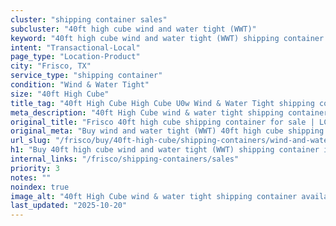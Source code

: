```yaml
---
cluster: "shipping container sales"
subcluster: "40ft high cube wind and water tight (WWT)"
keyword: "40ft high cube wind and water tight (WWT) shipping container for sale Frisco, TX"
intent: "Transactional-Local"
page_type: "Location-Product"
city: "Frisco, TX"
service_type: "shipping container"
condition: "Wind & Water Tight"
size: "40ft High Cube"
title_tag: "40ft High Cube High Cube U0w Wind & Water Tight shipping container Sales in Frisco | LC Container"
meta_description: "40ft High Cube wind & water tight shipping container sales in Frisco. High cube containers with extra height. Fast delivery, competitive pricing. Serving shipping containers area. Quote ID: 4SQ. Call (214) 524-4168 for your free quote today."
original_title: "Frisco 40ft high cube shipping container for sale | LC"
original_meta: "Buy wind and water tight (WWT) 40ft high cube shipping container sale with local delivery in Frisco, TX. LC Container — local Since 2003. Request a fast quote today."
url_slug: "/frisco/buy/40ft-high-cube/shipping-containers/wind-and-water-tight-wwt"
h1: "Buy 40ft high cube wind and water tight (WWT) shipping container in Frisco"
internal_links: "/frisco/shipping-containers/sales"
priority: 3
notes: ""
noindex: true
image_alt: "40ft High Cube wind & water tight shipping container available for delivery in Frisco"
last_updated: "2025-10-20"
---
```


<!-- TODO: Add unique city/inventory copy, images, and internal links here. -->
